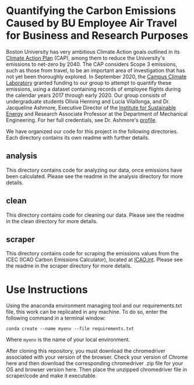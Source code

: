 # Quantifying the Carbon Emissions Caused by BU Employee Air Travel for Business and Research Purposes

Boston University has very ambitious Climate Action goals outlined in its [Climate Action Plan](https://www.bu.edu/climateactionplan/) (CAP), among them to reduce the University's emissions to net-zero by 2040. The CAP considers Scope 3 emissions, such as those from travel, to be an important area of investigation that has not yet been thoroughly explored. In September 2020, the [Campus Climate Laboratory](https://www.bu.edu/urbanclimate/campus-climate-lab/) granted funding to our group to attempt to quantify these emissions, using a dataset containing records of employee flights during the calendar years 2017 through early 2020. Our group consists of undergraduate students Olivia Henning and Lucia Vilallonga, and Dr. Jacqueline Ashmore, Executive Director of the [Institute for Sustainable Energy](https://www.bu.edu/ise/) and Research Associate Professor at the Department of Mechanical Engineering. For her full credentials, see Dr. Ashmore's [profile](https://www.bu.edu/ise/profile/jacqueline-ashmore/).

We have organized our code for this project in the following directories. Each directory contains its own readme with further details.

## analysis
This directory contains code for analyzing our data, once emissions have been calculated. Please see the readme in the analysis directory for more details.

## clean
This directory contains code for cleaning our data. Please see the readme in the clean directory for more details.

## scraper
This directory contains code for scraping the emissions values from the ICEC (ICAO Carbon Emissions Calculator), located at [ICAO.int](https://www.icao.int/environmental-protection/Carbonoffset/Pages/default.aspx). Please see the readme in the scraper directory for more details.

# Use Instructions
Using the anaconda environment managing tool and our requirements.txt file, this work can be replicated in any machine. To do so, enter the following command in a terminal window:

`conda create --name myenv --file requirements.txt`

Where `myenv` is the name of your local environment.

After cloning this repository, you must download the chromedriver associated with your version of the browser. Check your version of Chrome here and then download the corresponding chromedriver .zip file for your OS and browser version here. Then place the unzipped chromedriver file in scraper/code and make it executable.
